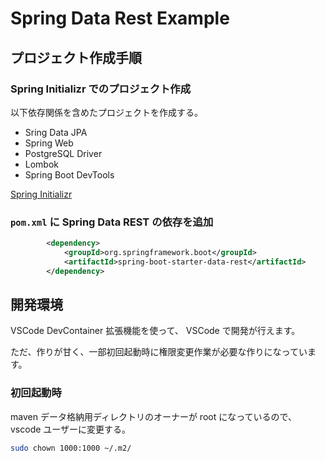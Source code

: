 # Spring Data Rest Example

## プロジェクト作成手順

### Spring Initializr でのプロジェクト作成

以下依存関係を含めたプロジェクトを作成する。

- Sring Data JPA
- Spring Web
- PostgreSQL Driver
- Lombok
- Spring Boot DevTools

[Spring Initializr](https://start.spring.io/#!type=maven-project&language=java&platformVersion=3.1.5&packaging=jar&jvmVersion=17&groupId=dev.mikoto2000.study.springboot.data.rest&artifactId=example&name=Example&description=Demo%20project%20for%20Spring%20Data%20REST&packageName=dev.mikoto2000.study.springboot.data.rest.example&dependencies=data-jpa,web,postgresql,lombok,devtools)


### `pom.xml` に Spring Data REST の依存を追加

```xml
		<dependency>
			<groupId>org.springframework.boot</groupId>
			<artifactId>spring-boot-starter-data-rest</artifactId>
		</dependency>
```

## 開発環境

VSCode DevContainer 拡張機能を使って、 VSCode で開発が行えます。

ただ、作りが甘く、一部初回起動時に権限変更作業が必要な作りになっています。

### 初回起動時

maven データ格納用ディレクトリのオーナーが root になっているので、 vscode ユーザーに変更する。

```sh
sudo chown 1000:1000 ~/.m2/
```

